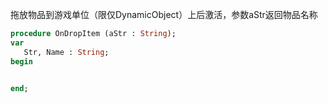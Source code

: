 拖放物品到游戏单位（限仅DynamicObject）上后激活，参数aStr返回物品名称

```pascal
procedure OnDropItem (aStr : String);
var
   Str, Name : String;
begin
   

end;
```
